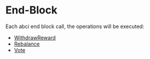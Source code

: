 <!--
order: 3
-->

# End-Block

Each abci end block call, the operations will be executed:

- [WithdrawReward](02_state_transitions.md#withdrawreward)
- [Rebalance](02_state_transitions.md#rebalance)
- [Vote](02_state_transitions.md#vote)
